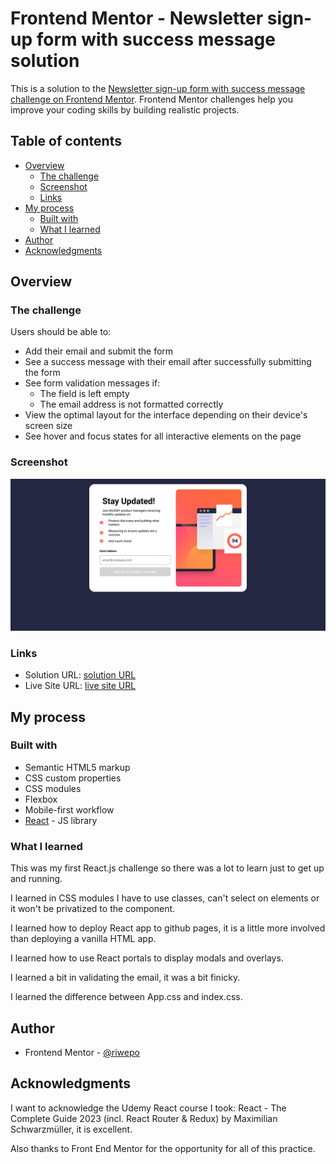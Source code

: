 # Frontend Mentor - Newsletter sign-up form with success message solution

This is a solution to the [Newsletter sign-up form with success message challenge on Frontend Mentor](https://www.frontendmentor.io/challenges/newsletter-signup-form-with-success-message-3FC1AZbNrv). Frontend Mentor challenges help you improve your coding skills by building realistic projects.

## Table of contents

- [Overview](#overview)
  - [The challenge](#the-challenge)
  - [Screenshot](#screenshot)
  - [Links](#links)
- [My process](#my-process)
  - [Built with](#built-with)
  - [What I learned](#what-i-learned)
- [Author](#author)
- [Acknowledgments](#acknowledgments)

## Overview

### The challenge

Users should be able to:

- Add their email and submit the form
- See a success message with their email after successfully submitting the form
- See form validation messages if:
  - The field is left empty
  - The email address is not formatted correctly
- View the optimal layout for the interface depending on their device's screen size
- See hover and focus states for all interactive elements on the page

### Screenshot

![](./screenshot/screenshot.png?raw=true)

### Links

- Solution URL: [solution URL](https://github.com/riwepo/fem-newsletter-signup-form-with-success-message)
- Live Site URL: [live site URL](https://riwepo.github.io/fem-newsletter-signup-form-with-success-message/)

## My process

### Built with

- Semantic HTML5 markup
- CSS custom properties
- CSS modules
- Flexbox
- Mobile-first workflow
- [React](https://reactjs.org/) - JS library

### What I learned

This was my first React.js challenge so there was a lot to learn just to get up and running.

I learned in CSS modules I have to use classes, can't select on elements or it won't be privatized to the component.

I learned how to deploy React app to github pages, it is a little more involved than deploying a vanilla HTML app.

I learned how to use React portals to display modals and overlays.

I learned a bit in validating the email, it was a bit finicky.

I learned the difference between App.css and index.css.

## Author

- Frontend Mentor - [@riwepo](https://www.frontendmentor.io/profile/riwepo)

## Acknowledgments

I want to acknowledge the Udemy React course I took:
React - The Complete Guide 2023 (incl. React Router & Redux)
by Maximilian Schwarzmüller, it is excellent.

Also thanks to Front End Mentor for the opportunity for all of this practice.
